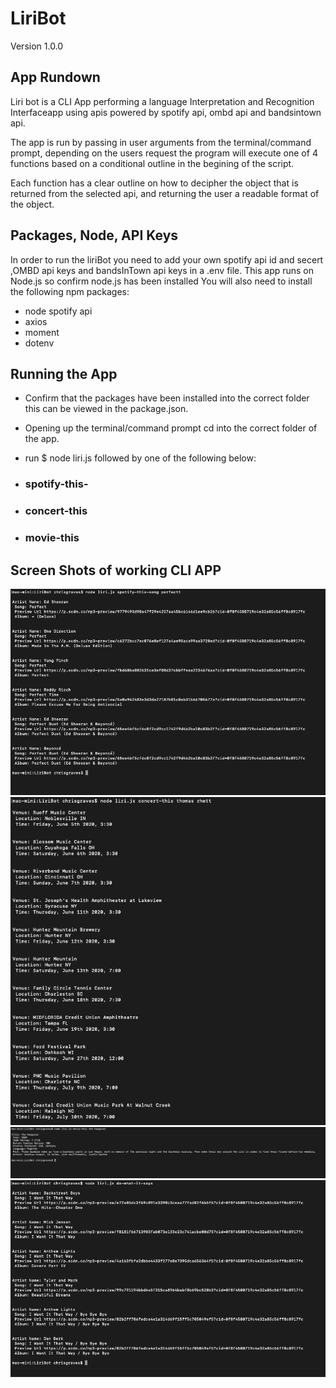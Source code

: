 # LiriBot
Version 1.0.0

## App Rundown
Liri bot is a CLI App performing a language Interpretation and Recognition Interfaceapp using apis powered by spotify api, ombd api and bandsintown api.

The app is run by passing in user arguments from the terminal/command prompt, depending on the users request the program will execute one of 4 functions based on a conditional outline in the begining of the script. 

Each function has a clear outline on how to decipher the object that is returned from the selected api, and returning the user a readable format of the object.

## Packages, Node, API Keys
In order to run the liriBot you need to add your own spotify api id and secert ,OMBD api keys and bandsInTown api keys in a .env file.
This app runs on Node.js so confirm node.js has been installed
You will also need to install the following npm packages:
- node spotify api
- axios
- moment
- dotenv

## Running the App
- Confirm that the packages have been installed into the correct folder this can be viewed in the package.json.
- Opening up the terminal/command prompt cd into the correct folder of the app.
- run $ node liri.js followed by one of the following below:

- ### spotify-this- <song song name>
- ### concert-this <artist name>
- ### movie-this <movie name>


## Screen Shots of working CLI APP
![alt text](LiriBot/screenShots/spotify-this-song.png)
![alt text](LiriBot/screenShots/concert-this.png)
![alt text](LiriBot/screenShots/movie-this.png)
![alt text](LiriBot/screenShots/do-what-it-says.png)
